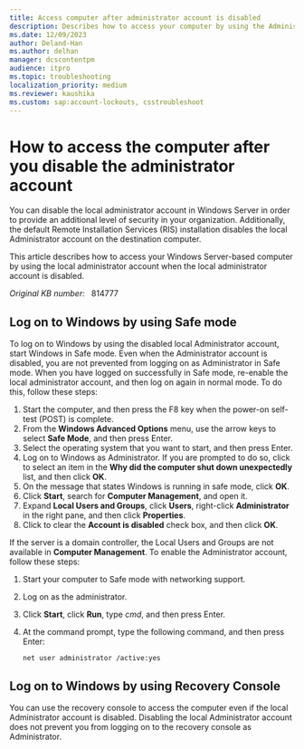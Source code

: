 ```yaml
---
title: Access computer after administrator account is disabled
description: Describes how to access your computer by using the Administrator account after you disable the local Administrator account.
ms.date: 12/09/2023
author: Deland-Han
ms.author: delhan
manager: dcscontentpm
audience: itpro
ms.topic: troubleshooting
localization_priority: medium
ms.reviewer: kaushika
ms.custom: sap:account-lockouts, csstroubleshoot
---
```

# How to access the computer after you disable the administrator account

You can disable the local administrator account in Windows Server in order to provide an additional level of security in your organization. Additionally, the default Remote Installation Services (RIS) installation disables the local Administrator account on the destination computer.

This article describes how to access your Windows Server-based computer by using the local administrator account when the local administrator account is disabled.

_Original KB number:_ &nbsp; 814777

## Log on to Windows by using Safe mode

To log on to Windows by using the disabled local Administrator account, start Windows in Safe mode. Even when the Administrator account is disabled, you are not prevented from logging on as Administrator in Safe mode. When you have logged on successfully in Safe mode, re-enable the local administrator account, and then log on again in normal mode. To do this, follow these steps:

1. Start the computer, and then press the F8 key when the power-on self-test (POST) is complete.
2. From the **Windows Advanced Options** menu, use the arrow keys to select **Safe Mode**, and then press Enter.
3. Select the operating system that you want to start, and then press Enter.
4. Log on to Windows as Administrator. If you are prompted to do so, click to select an item in the **Why did the computer shut down unexpectedly** list, and then click **OK**.
5. On the message that states Windows is running in safe mode, click **OK**.
6. Click **Start**, search for **Computer Management**, and open it.
7. Expand **Local Users and Groups**, click **Users**, right-click **Administrator** in the right pane, and then click **Properties**.
8. Click to clear the **Account is disabled** check box, and then click **OK**.

If the server is a domain controller, the Local Users and Groups are not available in **Computer Management**. To enable the Administrator account, follow these steps:

1. Start your computer to Safe mode with networking support.
2. Log on as the administrator.
3. Click **Start**, click **Run**, type *cmd*, and then press Enter.
4. At the command prompt, type the following command, and then press Enter:

    ```console
    net user administrator /active:yes
    ```

## Log on to Windows by using Recovery Console

You can use the recovery console to access the computer even if the local Administrator account is disabled. Disabling the local Administrator account does not prevent you from logging on to the recovery console as Administrator.
